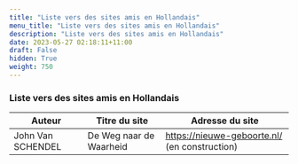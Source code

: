 ```yaml
---
title: "Liste vers des sites amis en Hollandais"
menu_title: "Liste vers des sites amis en Hollandais"
description: "Liste vers des sites amis en Hollandais"
date: 2023-05-27 02:18:11+11:00
draft: False
hidden: True
weight: 750
---
```

### Liste vers des sites amis en Hollandais

**Auteur** | **Titre du site** | **Adresse du site**  
---|---|---
John Van SCHENDEL | De Weg naar de Waarheid | https://nieuwe-geboorte.nl/ (en construction)